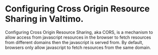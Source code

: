 # Configuring Cross Origin Resource Sharing in Valtimo.
Configuring Cross Origin Resource Sharing, aka CORS, is a mechanism to allow access from javascript resources in the 
browser to fetch resources from different domains then the javascript is served from. By default, browsers only allow
javascript to fetch resources from the same domain.


